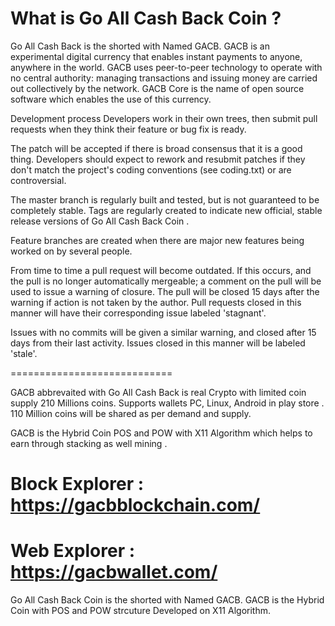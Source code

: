 # What is Go All Cash Back Coin ?

Go All Cash Back is the shorted with Named GACB. GACB is an experimental digital currency that enables instant payments to anyone, anywhere in the world. GACB uses peer-to-peer technology to operate with no central authority: managing transactions and issuing money are carried out collectively by the network. GACB Core is the name of open source software which enables the use of this currency.

Development process Developers work in their own trees, then submit pull requests when they think their feature or bug fix is ready.

The patch will be accepted if there is broad consensus that it is a good thing. Developers should expect to rework and resubmit patches if they don't match the project's coding conventions (see coding.txt) or are controversial.

The master branch is regularly built and tested, but is not guaranteed to be completely stable. Tags are regularly created to indicate new official, stable release versions of  Go All Cash Back Coin .

Feature branches are created when there are major new features being worked on by several people.

From time to time a pull request will become outdated. If this occurs, and the pull is no longer automatically mergeable; a comment on the pull will be used to issue a warning of closure. The pull will be closed 15 days after the warning if action is not taken by the author. Pull requests closed in this manner will have their corresponding issue labeled 'stagnant'.

Issues with no commits will be given a similar warning, and closed after 15 days from their last activity. Issues closed in this manner will be labeled 'stale'.

============================

GACB abbrevaited with Go All Cash Back is real Crypto with limited coin supply 210 Millions coins. Supports wallets PC, Linux, Android in play store . 110 Million coins will be shared as per demand and supply. 

GACB is the Hybrid Coin POS and POW with X11 Algorithm which helps to earn through stacking as well mining .

# Block Explorer : https://gacbblockchain.com/

# Web Explorer : https://gacbwallet.com/

Go All Cash Back Coin is the shorted with Named GACB. GACB is the Hybrid Coin with POS and POW strcuture Developed on X11  Algorithm.
